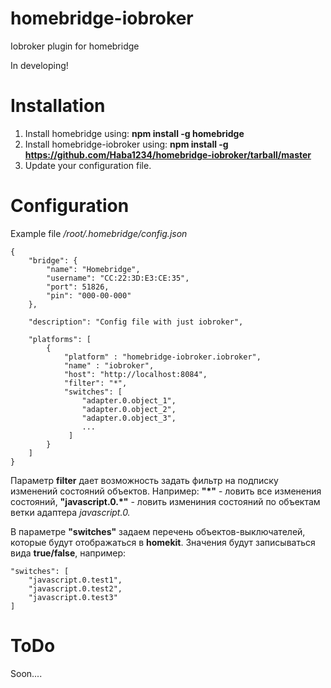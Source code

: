 # homebridge-iobroker

Iobroker plugin for homebridge

In developing!

# Installation

1. Install homebridge using: **npm install -g homebridge**
2. Install homebridge-iobroker using: **npm install -g https://github.com/Haba1234/homebridge-iobroker/tarball/master**
3. Update your configuration file. 

# Configuration

Example file */root/.homebridge/config.json*

```
{
    "bridge": {
        "name": "Homebridge",
        "username": "CC:22:3D:E3:CE:35",
        "port": 51826,
        "pin": "000-00-000"
    },

    "description": "Config file with just iobroker",
    
    "platforms": [
        {
            "platform" : "homebridge-iobroker.iobroker",
            "name" : "iobroker",
            "host": "http://localhost:8084",
            "filter": "*",
            "switches": [
                "adapter.0.object_1",
                "adapter.0.object_2",
                "adapter.0.object_3",
                ...
             ]
        }
    ]
}
```

Параметр **filter** дает возможность задать фильтр на подписку изменений состояний объектов. 
Например: 
**"*"** - ловить все изменения состояний, 
**"javascript.0.*"** - ловить измениния состояний по объектам ветки адаптера *javascript.0.*

В параметре **"switches"** задаем перечень объектов-выключателей, которые будут отображаться в **homekit**.
Значения будут записываться вида **true/false**, например:
```
"switches": [
    "javascript.0.test1",
    "javascript.0.test2",
    "javascript.0.test3"
]
```

# ToDo

Soon....
